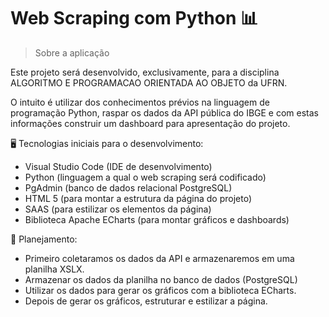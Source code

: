 # Web Scraping com Python  📊

> Sobre a aplicação

Este projeto será desenvolvido, exclusivamente, para a disciplina ALGORITMO E PROGRAMACAO ORIENTADA AO OBJETO da UFRN. 

O intuito é utilizar dos conhecimentos prévios na linguagem de programação Python, raspar os dados da API pública do IBGE e com estas informações construir um dashboard para apresentação do projeto.

 🖥 Tecnologias iniciais para o desenvolvimento:

- Visual Studio Code (IDE de desenvolvimento)
- Python (linguagem a qual o web scraping será codificado)
- PgAdmin (banco de dados relacional PostgreSQL)
- HTML 5 (para montar a estrutura da página do projeto)
- SAAS (para estilizar os elementos da página)
- Biblioteca Apache ECharts (para montar gráficos e dashboards)

 📝 Planejamento:

 - Primeiro coletaramos os dados da API e armazenaremos em uma planilha XSLX.
 - Armazenar os dados da planilha no banco de dados (PostgreSQL)
 - Utilizar os dados para gerar os gráficos com a biblioteca ECharts.
 - Depois de gerar os gráficos, estruturar e estilizar a página.



